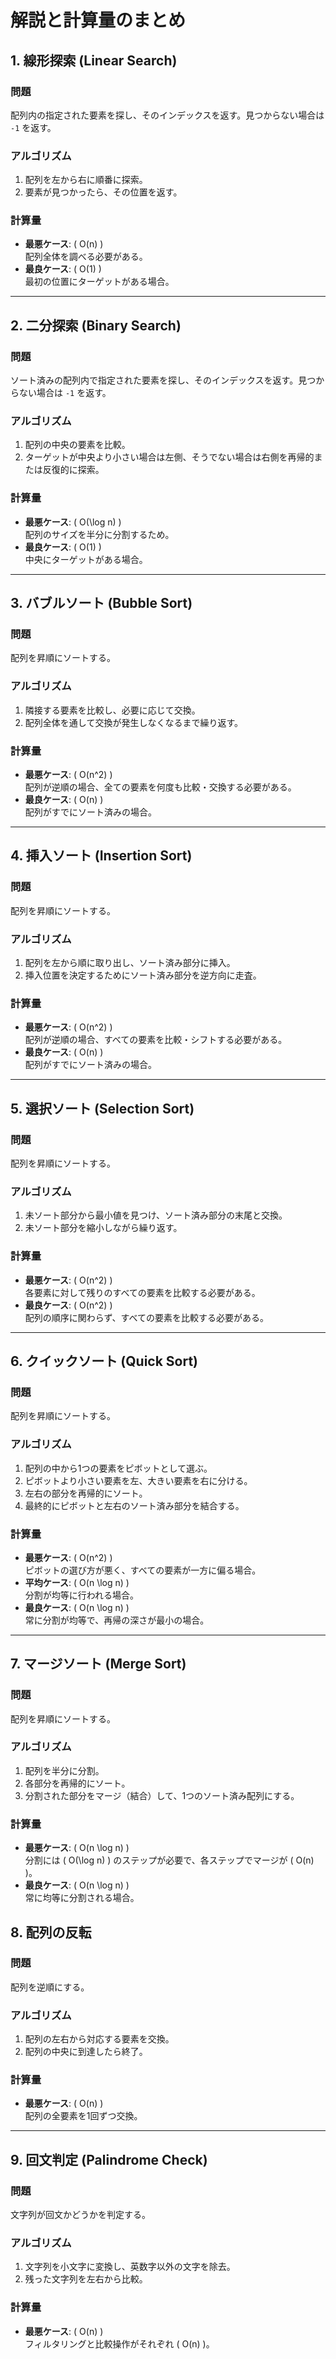 # 解説と計算量のまとめ

## 1. 線形探索 (Linear Search)

### **問題**
配列内の指定された要素を探し、そのインデックスを返す。見つからない場合は `-1` を返す。

### **アルゴリズム**
1. 配列を左から右に順番に探索。
2. 要素が見つかったら、その位置を返す。

### **計算量**
- **最悪ケース**: \( O(n) \)  
  配列全体を調べる必要がある。
- **最良ケース**: \( O(1) \)  
  最初の位置にターゲットがある場合。

---

## 2. 二分探索 (Binary Search)

### **問題**
ソート済みの配列内で指定された要素を探し、そのインデックスを返す。見つからない場合は `-1` を返す。

### **アルゴリズム**
1. 配列の中央の要素を比較。
2. ターゲットが中央より小さい場合は左側、そうでない場合は右側を再帰的または反復的に探索。

### **計算量**
- **最悪ケース**: \( O(\log n) \)  
  配列のサイズを半分に分割するため。
- **最良ケース**: \( O(1) \)  
  中央にターゲットがある場合。

---

## 3. バブルソート (Bubble Sort)

### **問題**
配列を昇順にソートする。

### **アルゴリズム**
1. 隣接する要素を比較し、必要に応じて交換。
2. 配列全体を通して交換が発生しなくなるまで繰り返す。

### **計算量**
- **最悪ケース**: \( O(n^2) \)  
  配列が逆順の場合、全ての要素を何度も比較・交換する必要がある。
- **最良ケース**: \( O(n) \)  
  配列がすでにソート済みの場合。

---

## 4. 挿入ソート (Insertion Sort)

### **問題**
配列を昇順にソートする。

### **アルゴリズム**
1. 配列を左から順に取り出し、ソート済み部分に挿入。
2. 挿入位置を決定するためにソート済み部分を逆方向に走査。

### **計算量**
- **最悪ケース**: \( O(n^2) \)  
  配列が逆順の場合、すべての要素を比較・シフトする必要がある。
- **最良ケース**: \( O(n) \)  
  配列がすでにソート済みの場合。

---

## 5. 選択ソート (Selection Sort)

### **問題**
配列を昇順にソートする。

### **アルゴリズム**
1. 未ソート部分から最小値を見つけ、ソート済み部分の末尾と交換。
2. 未ソート部分を縮小しながら繰り返す。

### **計算量**
- **最悪ケース**: \( O(n^2) \)  
  各要素に対して残りのすべての要素を比較する必要がある。
- **最良ケース**: \( O(n^2) \)  
  配列の順序に関わらず、すべての要素を比較する必要がある。

---

## 6. クイックソート (Quick Sort)

### **問題**
配列を昇順にソートする。

### **アルゴリズム**
1. 配列の中から1つの要素をピボットとして選ぶ。
2. ピボットより小さい要素を左、大きい要素を右に分ける。
3. 左右の部分を再帰的にソート。
4. 最終的にピボットと左右のソート済み部分を結合する。

### **計算量**
- **最悪ケース**: \( O(n^2) \)  
  ピボットの選び方が悪く、すべての要素が一方に偏る場合。
- **平均ケース**: \( O(n \log n) \)  
  分割が均等に行われる場合。
- **最良ケース**: \( O(n \log n) \)  
  常に分割が均等で、再帰の深さが最小の場合。

---

## 7. マージソート (Merge Sort)

### **問題**
配列を昇順にソートする。

### **アルゴリズム**
1. 配列を半分に分割。
2. 各部分を再帰的にソート。
3. 分割された部分をマージ（結合）して、1つのソート済み配列にする。

### **計算量**
- **最悪ケース**: \( O(n \log n) \)  
  分割には \( O(\log n) \) のステップが必要で、各ステップでマージが \( O(n) \)。
- **最良ケース**: \( O(n \log n) \)  
  常に均等に分割される場合。


## 8. 配列の反転

### **問題**
配列を逆順にする。

### **アルゴリズム**
1. 配列の左右から対応する要素を交換。
2. 配列の中央に到達したら終了。

### **計算量**
- **最悪ケース**: \( O(n) \)  
  配列の全要素を1回ずつ交換。

---

## 9. 回文判定 (Palindrome Check)

### **問題**
文字列が回文かどうかを判定する。

### **アルゴリズム**
1. 文字列を小文字に変換し、英数字以外の文字を除去。
2. 残った文字列を左右から比較。

### **計算量**
- **最悪ケース**: \( O(n) \)  
  フィルタリングと比較操作がそれぞれ \( O(n) \)。
